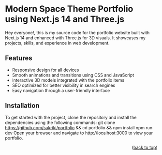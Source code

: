 <a name="readme-top"></a>

# Modern Space Theme Portfolio using Next.js 14 and Three.js


Hey everyone!, this is my source code for the portfolio website built with Next.js 14 and enhanced with Three.js for 3D visuals. It showcases my projects, skills, and experience in web development.


## Features
- Responsive design for all devices
- Smooth animations and transitions using CSS and JavaScript
- Interactive 3D models integrated with the portfolio items
- SEO optimized for better visibility in search engines
- Easy navigation through a user-friendly interface

## Installation
To get started with the project, clone the repository and install the dependencies using the following commands:
git clone https://github.com/sakriki/portfolio && cd portfolio && npm install
npm run dev
Open your browser and navigate to http://localhost:3000 to view your portfolio.


<p align="right">(<a href="#readme-top">back to top</a>)</p>
